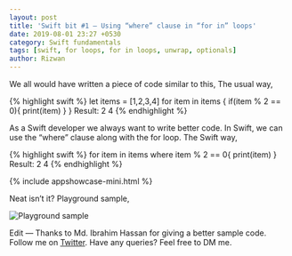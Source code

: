 ```yaml
---
layout: post
title: 'Swift bit #1 — Using “where” clause in “for in” loops'
date: 2019-08-01 23:27 +0530
category: Swift fundamentals
tags: [swift, for loops, for in loops, unwrap, optionals]
author: Rizwan
---
```


We all would have written a piece of code similar to this,
The usual way,


{% highlight swift %}
let items = [1,2,3,4]
for item in items {
    if(item % 2 == 0){
        print(item)
    }
}
Result: 2 4 
{% endhighlight %}


As a Swift developer we always want to write better code. In Swift, we can use the “where” clause along with the for loop.
The Swift way,


{% highlight swift %}
for item in items where item % 2 == 0{
    print(item)
}
Result: 2 4
{% endhighlight %}

{% include appshowcase-mini.html %}

Neat isn’t it?
Playground sample,

![Playground sample](/blog/assets/images/swiftbit01.png)


Edit — Thanks to Md. Ibrahim Hassan for giving a better sample code.
Follow me on [Twitter](https://twitter.com/rizwanasifahmed). 
Have any queries? Feel free to DM me.